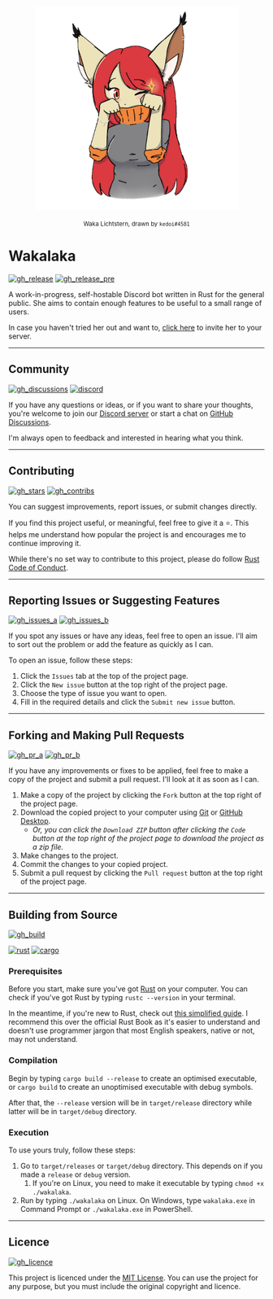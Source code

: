 <!--
 Copyright (c) 2024 Kawaxte

 This software is released under the MIT License.
 https://opensource.org/licenses/MIT
-->

<div align="center">
    <img src="resources/waka_lichtstern.png" alt="Waka Lichtstern, drawn by kedoi#4581" width="400" height="400">
    <br>
    <p><small>Waka Lichtstern, drawn by <code>kedoi#4581</code></small></p>
</div>

# Wakalaka

[![gh_release](https://img.shields.io/github/v/release/Kawaxte/wakalaka-rs?sort=date&logo=github&label=latest&style=for-the-badge)](https://github.com/Kawaxte/wakalaka-rs/releases/latest)
[![gh_release_pre](https://img.shields.io/github/v/release/Kawaxte/wakalaka-rs?include_prereleases&sort=date&logo=github&label=pre-release&style=for-the-badge)](https://github.com/Kawaxte/wakalaka-rs/releases)

A work-in-progress, self-hostable Discord bot written in Rust for the general public. She aims to contain enough features to be useful to a small range of users.

In case you haven't tried her out and want to, [click here](https://discord.com/api/oauth2/authorize?client_id=1190718691055251548&permissions=9925535296631&scope=bot) to invite her to your server.

---

## Community

[![gh_discussions](https://img.shields.io/github/discussions/Kawaxte/wakalaka-rs?logo=github&style=for-the-badge)](https://github.com/Kawaxte/wakalaka-rs/discussions)
[![discord](https://img.shields.io/discord/1186451961848008866?logo=discord&style=for-the-badge)](https://discord.gg/jUZVWk7q2q)

If you have any questions or ideas, or if you want to share your thoughts, you're welcome to join our [Discord server](https://discord.gg/jUZVWk7q2q) or start a chat on [GitHub Discussions](https://github.com/Kawaxte/wakalaka-rs/discussions).

I'm always open to feedback and interested in hearing what you think.

---

## Contributing

[![gh_stars](https://img.shields.io/github/stars/Kawaxte/wakalaka-rs?logo=github&style=for-the-badge)](https://github.com/Kawaxte/wakalaka-rs/stargazers)
[![gh_contribs](https://img.shields.io/github/contributors/Kawaxte/wakalaka-rs?logo=github&style=for-the-badge)](https://github.com/Kawaxte/wakalaka-rs/graphs/contributors)

You can suggest improvements, report issues, or submit changes directly.

If you find this project useful, or meaningful, feel free to give it a ⭐. This helps me understand how popular the project is and encourages me to continue improving it.

While there's no set way to contribute to this project, please do follow [Rust Code of Conduct](https://www.rust-lang.org/policies/code-of-conduct).

---

## Reporting Issues or Suggesting Features

[![gh_issues_a](https://img.shields.io/github/issues/Kawaxte/wakalaka-rs?logo=github&style=for-the-badge)](https://github.com/Kawaxte/wakalaka-rs/issues)
[![gh_issues_b](https://img.shields.io/github/issues-closed/Kawaxte/wakalaka-rs?logo=github&style=for-the-badge)](https://github.com/Kawaxte/wakalaka-rs/issues?q=is%3Aissue+is%3Aclosed)

If you spot any issues or have any ideas, feel free to open an issue. I'll aim to sort out the problem or add the feature as quickly as I can.

To open an issue, follow these steps:

1. Click the `Issues` tab at the top of the project page.
2. Click the `New issue` button at the top right of the project page.
3. Choose the type of issue you want to open.
4. Fill in the required details and click the `Submit new issue` button.

---

## Forking and Making Pull Requests

[![gh_pr_a](https://img.shields.io/github/issues-pr/Kawaxte/wakalaka-rs?logo=github&style=for-the-badge)](https://github.com/Kawaxte/wakalaka-rs/pulls)
[![gh_pr_b](https://img.shields.io/github/issues-pr-closed/Kawaxte/wakalaka-rs?logo=github&style=for-the-badge)](https://github.com/Kawaxte/wakalaka-rs/pulls?q=is%3Apr+is%3Aclosed)

If you have any improvements or fixes to be applied, feel free to make a copy of the project and submit a pull request. I'll look at it as soon as I can.

1. Make a copy of the project by clicking the `Fork` button at the top right of the project page.
2. Download the copied project to your computer using [Git](https://git-scm.com) or [GitHub Desktop](https://desktop.github.com).
    - _Or, you can click the `Download ZIP` button after clicking the `Code` button at the top right of the project page to download the project as a zip file._
3. Make changes to the project.
4. Commit the changes to your copied project.
5. Submit a pull request by clicking the `Pull request` button at the top right of the project page.

---

## Building from Source

[![gh_build](https://img.shields.io/github/actions/workflow/status/Kawaxte/wakalaka-rs/rust.yml?logo=github&style=for-the-badge)](https://github.com/Kawaxte/wakalaka-rs/actions/workflows/rust.yml)

[![rust](https://img.shields.io/badge/dynamic/json?logo=rust&label=Rust&color=A72145&style=for-the-badge&query=%24.tag_name&url=https%3A%2F%2Fapi.github.com%2Frepos%2Frust-lang%2Frust%2Freleases%2Flatest)](https://www.rust-lang.org)
[![cargo](https://img.shields.io/badge/cargo-555555?logo=rust&style=for-the-badge)](https://doc.rust-lang.org/cargo)

### Prerequisites

Before you start, make sure you've got [Rust](https://www.rust-lang.org) on your computer. You can check if you've got Rust by typing `rustc --version` in your terminal.

In the meantime, if you're new to Rust, check out [this simplified guide](https://github.com/Dhghomon/easy_rust). I recommend this over the official Rust Book as it's easier to understand and doesn't use programmer jargon that most English speakers, native or not, may not understand.

### Compilation

Begin by typing `cargo build --release` to create an optimised executable, or `cargo build` to create an unoptimised executable with debug symbols.

After that, the `--release` version will be in `target/release` directory while latter will be in `target/debug` directory.

### Execution

To use yours truly, follow these steps:

1. Go to `target/releases` or `target/debug` directory. This depends on if you made a `release` or `debug` version.
   1. If you're on Linux, you need to make it executable by typing `chmod +x ./wakalaka`.
2. Run by typing `./wakalaka` on Linux. On Windows, type `wakalaka.exe` in Command Prompt or `./wakalaka.exe` in PowerShell.

---

## Licence

[![gh_licence](https://img.shields.io/github/license/Kawaxte/wakalaka-rs?logo=github&style=for-the-badge)](LICENSE)

This project is licenced under the [MIT License](LICENSE). You can use the project for any purpose, but you must include the original copyright and licence.
